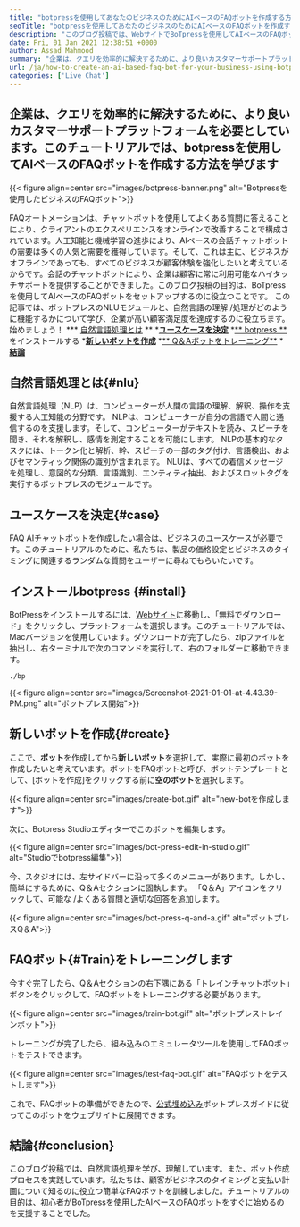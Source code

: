 ```yaml
---
title: "botpressを使用してあなたのビジネスのためにAIベースのFAQボットを作成する方法" 
seoTitle: "botpressを使用してあなたのビジネスのためにAIベースのFAQボットを作成する方法" 
description: "このブログ投稿では、WebサイトでBoTpressを使用してAIベースのFAQボットを使用して顧客クエリを自動化する方法を学びます。" 
date: Fri, 01 Jan 2021 12:38:51 +0000
author: Assad Mahmood
summary: "企業は、クエリを効率的に解決するために、より良いカスタマーサポートプラットフォームを必要としています。このチュートリアルでは、botpressを使用してAIベースのFAQボットを作成する方法を学びます" 
url: /ja/how-to-create-an-ai-based-faq-bot-for-your-business-using-botpress/
categories: ['Live Chat']
---
```


## 企業は、クエリを効率的に解決するために、より良いカスタマーサポートプラットフォームを必要としています。このチュートリアルでは、botpressを使用してAIベースのFAQボットを作成する方法を学びます

{{< figure align=center src="images/botpress-banner.png" alt="Botpressを使用したビジネスのFAQボット">}}

FAQオートメーションは、チャットボットを使用してよくある質問に答えることにより、クライアントのエクスペリエンスをオンラインで改善することで構成されています。人工知能と機械学習の進歩により、AIベースの会話チャットボットの需要は多くの人気と需要を獲得しています。そして、これは主に、ビジネスがオフラインであっても、すべてのビジネスが顧客体験を強化したいと考えているからです。会話のチャットボットにより、企業は顧客に常に利用可能なハイタッチサポートを提供することができました。このブログ投稿の目的は、BoTpressを使用してAIベースのFAQボットをセットアップするのに役立つことです。
この記事では、ボットプレスのNLUモジュールと、自然言語の理解 /処理がどのように機能するかについて学び、企業が高い顧客満足度を達成するのに役立ちます。始めましょう！
  *** [自然言語処理とは][1] **
  *[**ユースケースを決定**][2]
  *[** botpress **][3]をインストールする
  *[**新しいボットを作成**][4]
  *[** Q＆Aボットをトレーニング**][5]
  *[**結論**][6]

## 自然言語処理とは{#nlu}
自然言語処理（NLP）は、コンピューターが人間の言語の理解、解釈、操作を支援する人工知能の分野です。 NLPは、コンピューターが自分の言語で人間と通信するのを支援します。そして、コンピューターがテキストを読み、スピーチを聞き、それを解釈し、感情を測定することを可能にします。
NLPの基本的なタスクには、トークン化と解析、幹、スピーチの一部のタグ付け、言語検出、およびセマンティック関係の識別が含まれます。
NLUは、すべての着信メッセージを処理し、意図的な分類、言語識別、エンティティ抽出、およびスロットタグを実行するボットプレスのモジュールです。

## ユースケースを決定{#case}
FAQ AIチャットボットを作成したい場合は、ビジネスのユースケースが必要です。このチュートリアルのために、私たちは、製品の価格設定とビジネスのタイミングに関連するランダムな質問をユーザーに尋ねてもらいたいです。

## インストールbotpress {#install}
BotPressをインストールするには、[Webサイト][7]に移動し、「無料でダウンロード」をクリックし、プラットフォームを選択します。このチュートリアルでは、Macバージョンを使用しています。ダウンロードが完了したら、zipファイルを抽出し、右ターミナルで次のコマンドを実行して、右のフォルダーに移動できます。
```
./bp
```

{{< figure align=center src="images/Screenshot-2021-01-01-at-4.43.39-PM.png" alt="ボットプレス開始">}}


## 新しいボットを作成{#create}
ここで、**ボット**を作成してから**新しいボット**を選択して、実際に最初のボットを作成したいと考えています。ボットをFAQボットと呼び、ボットテンプレートとして、[ボットを作成]をクリックする前に**空のボット**を選択します。

{{< figure align=center src="images/create-bot.gif" alt="new-botを作成します">}}

次に、Botpress Studioエディターでこのボットを編集します。

{{< figure align=center src="images/bot-press-edit-in-studio.gif" alt="Studioでbotpress編集">}}

今、スタジオには、左サイドバーに沿って多くのメニューがあります。しかし、簡単にするために、Q＆Aセクションに固執します。
「Q＆A」アイコンをクリックして、可能な /よくある質問と適切な回答を追加します。

{{< figure align=center src="images/bot-press-q-and-a.gif" alt="ボットプレスQ＆A">}}


## FAQボット{#Train}をトレーニングします
今すぐ完了したら、Q＆Aセクションの右下隅にある「トレインチャットボット」ボタンをクリックして、FAQボットをトレーニングする必要があります。

{{< figure align=center src="images/train-bot.gif" alt="ボットプレストレインボット">}}

トレーニングが完了したら、組み込みのエミュレータツールを使用してFAQボットをテストできます。

{{< figure align=center src="images/test-faq-bot.gif" alt="FAQボットをテストします">}}

これで、FAQボットの準備ができたので、[公式埋め込み][8]ボットプレスガイドに従ってこのボットをウェブサイトに展開できます。

## 結論{#conclusion}
このブログ投稿では、自然言語処理を学び、理解しています。また、ボット作成プロセスを実践しています。私たちは、顧客がビジネスのタイミングと支払い計画について知るのに役立つ簡単なFAQボットを訓練しました。チュートリアルの目的は、初心者がBoTpressを使用したAIベースのFAQボットをすぐに始めるのを支援することでした。

  
[1]: #nlu
[2]: #case
[3]: #install
[4]: #create
[5]: #train
[6]: #conclusion
[7]: https://botpress.com/download
[8]: https://botpress.com/docs/channels/web
